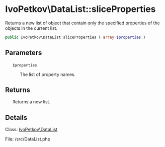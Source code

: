 # IvoPetkov\DataList::sliceProperties

Returns a new list of object that contain only the specified properties of the objects in the current list.

```php
public IvoPetkov\DataList sliceProperties ( array $properties )
```

## Parameters

&nbsp;&nbsp;&nbsp;&nbsp;&nbsp;&nbsp;`$properties`

&nbsp;&nbsp;&nbsp;&nbsp;&nbsp;&nbsp;&nbsp;&nbsp;&nbsp;&nbsp;&nbsp;&nbsp;The list of property names.

## Returns

&nbsp;&nbsp;&nbsp;&nbsp;&nbsp;&nbsp;Returns a new list.

## Details

Class: [IvoPetkov\DataList](ivopetkov.datalist.class.md)

File: /src/DataList.php

